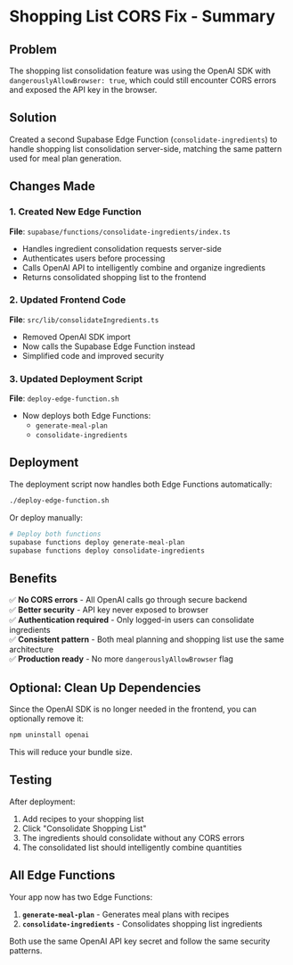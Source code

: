 # Shopping List CORS Fix - Summary

## Problem

The shopping list consolidation feature was using the OpenAI SDK with `dangerouslyAllowBrowser: true`, which could still encounter CORS errors and exposed the API key in the browser.

## Solution

Created a second Supabase Edge Function (`consolidate-ingredients`) to handle shopping list consolidation server-side, matching the same pattern used for meal plan generation.

## Changes Made

### 1. Created New Edge Function

**File**: `supabase/functions/consolidate-ingredients/index.ts`

- Handles ingredient consolidation requests server-side
- Authenticates users before processing
- Calls OpenAI API to intelligently combine and organize ingredients
- Returns consolidated shopping list to the frontend

### 2. Updated Frontend Code

**File**: `src/lib/consolidateIngredients.ts`

- Removed OpenAI SDK import
- Now calls the Supabase Edge Function instead
- Simplified code and improved security

### 3. Updated Deployment Script

**File**: `deploy-edge-function.sh`

- Now deploys both Edge Functions:
  - `generate-meal-plan`
  - `consolidate-ingredients`

## Deployment

The deployment script now handles both Edge Functions automatically:

```bash
./deploy-edge-function.sh
```

Or deploy manually:

```bash
# Deploy both functions
supabase functions deploy generate-meal-plan
supabase functions deploy consolidate-ingredients
```

## Benefits

✅ **No CORS errors** - All OpenAI calls go through secure backend  
✅ **Better security** - API key never exposed to browser  
✅ **Authentication required** - Only logged-in users can consolidate ingredients  
✅ **Consistent pattern** - Both meal planning and shopping list use the same architecture  
✅ **Production ready** - No more `dangerouslyAllowBrowser` flag

## Optional: Clean Up Dependencies

Since the OpenAI SDK is no longer needed in the frontend, you can optionally remove it:

```bash
npm uninstall openai
```

This will reduce your bundle size.

## Testing

After deployment:

1. Add recipes to your shopping list
2. Click "Consolidate Shopping List"
3. The ingredients should consolidate without any CORS errors
4. The consolidated list should intelligently combine quantities

## All Edge Functions

Your app now has two Edge Functions:

1. **`generate-meal-plan`** - Generates meal plans with recipes
2. **`consolidate-ingredients`** - Consolidates shopping list ingredients

Both use the same OpenAI API key secret and follow the same security patterns.
